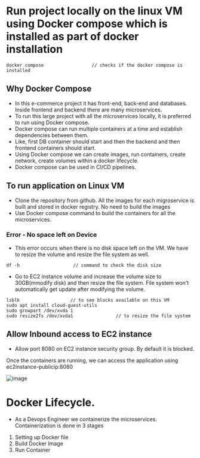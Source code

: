
# Run project locally on the linux VM using Docker compose which is installed as part of docker installation
```
docker compose                  // checks if the docker compose is installed
```

## Why Docker Compose 
* In this e-commerce project it has front-end, back-end and databases. Inside frontend and backend there are many microservices. 
* To run this large project with all the microservices locally, it is preferred to run using Docker compose. 
* Docker compose can run multiple containers at a time and establish dependencies between them.
* Like, first DB container should start and then the backend and then frontend containers should start. 
* Using Docker compose we can create images, run containers, create network, create volumes within a docker lifecycle. 
* Docker compose can be used in CI/CD pipelines.

## To run application on Linux VM 
* Clone the repository from github. All the images for each migroservice is built and stored in docker registry. No need to build the images 
* Use Docker compose command to build the containers for all the microservices. 


### Error - No space left on Device 
* This error occurs when there is no disk space left on the VM. We have to resize the volume and resize the file system as well. 

```
df -h                    // command to check the disk size
``` 

* Go to EC2 instance volume and increase the volume size to 30GB(mmodify disk)  and then resize the file system. File system won't automatically get update after modifying the volume. 

```
lsblk                   // to see blocks available on this VM
sudo apt install cloud-guest-utils               
sudo growpart /dev/xvda 1
sudo resize2fs /dev/xvda1                // to resize the file system       
```  
## Allow Inbound access to EC2 instance
* Allow port 8080 on EC2 instance security group. By default it is blocked. 

Once the containers are running, we can access the application using 
ec2instance-publicip:8080 

![image](https://github.com/user-attachments/assets/4a9866ba-5882-407e-abfc-22db54c44047)


# Docker Lifecycle.
* As a Devops Engineer we containerize the microservices. Containerization is done in 3 stages
1. Setting up Docker file
2. Build Docker Image
3. Run Container









